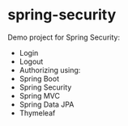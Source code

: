 # spring-security

Demo project for Spring Security:
- Login
- Logout
- Authorizing
using:
- Spring Boot
- Spring Security
- Spring MVC
- Spring Data JPA
- Thymeleaf
